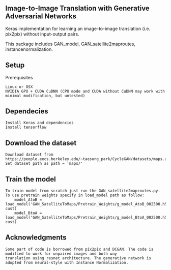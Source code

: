 Image-to-Image Translation with Generative Adversarial Networks
---------------------------------------------------------------------------------------------------------------------------
Keras implementation for learning an image-to-image translation (i.e. pix2pix) without input-output pairs.

This package includes GAN_model, GAN_satellite2maproutes, instancenormalization.

Setup
---------------------------------------------------------------------------------------------------------------------------
Prerequisites

	Linux or OSX
	NVIDIA GPU + CUDA CuDNN (CPU mode and CUDA without CuDNN may work with minimal modification, but untested)

Dependecies
---------------------------------------------------------------------------------------------------------------------------
	Install Keras and dependencies
	Install tensorflow

Download the dataset
---------------------------------------------------------------------------------------------------------------------------
	Download dataset from https://people.eecs.berkeley.edu/~taesung_park/CycleGAN/datasets/maps.zip.
	Set dataset path as path = 'maps/'

Train the model
---------------------------------------------------------------------------------------------------------------------------
	To train model from scratch just run the GAN_satellite2maproutes.py.
	To use pretrain weights specify in load_model path as follow: 
		model_AtoB = load_model('GAN_SatelliteToMaps/Pretrain_Weights/g_model_AtoB_002500.h5', cust)
		model_BtoA = load_model('GAN_SatelliteToMaps/Pretrain_Weights/g_model_BtoA_002500.h5', cust)
	
Acknowledgments
---------------------------------------------------------------------------------------------------------------------------
	Some part of code is borrowed from pix2pix and DCGAN. The code is modified to work for unpaired images and both way 
	translation using resnet architecture. The generative network is adopted from neural-style with Instance Normalization.



